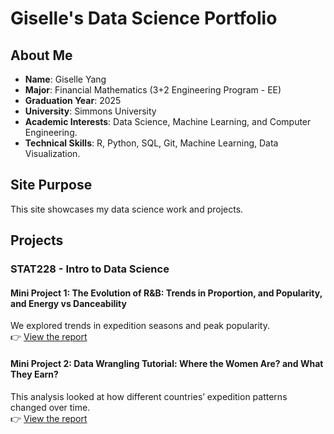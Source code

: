 # Giselle's Data Science Portfolio

## About Me
- **Name**: Giselle Yang
- **Major**: Financial Mathematics (3+2 Engineering Program - EE) 
- **Graduation Year**: 2025
- **University**: Simmons University
- **Academic Interests**: Data Science, Machine Learning, and Computer Engineering.
- **Technical Skills**: R, Python, SQL, Git, Machine Learning, Data Visualization.

## Site Purpose
This site showcases my data science work and projects.

## Projects

### STAT228 - Intro to Data Science

#### Mini Project 1: The Evolution of R&B: Trends in Proportion, and Popularity, and Energy vs Danceability
We explored trends in expedition seasons and peak popularity.  
👉 [View the report](https://yourusername.github.io/project1/project1.html)

#### Mini Project 2: Data Wrangling Tutorial: Where the Women Are? and What They Earn?
This analysis looked at how different countries’ expedition patterns changed over time.  
👉 [View the report](https://github.com/giselleyangzy/STAT228_miniproject_2)
